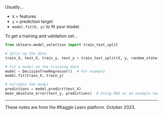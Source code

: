 
Usually...
- `X` = features
- `y` = prediction target
- `model.fit(X, y)` to fit your model.

To get a training and validation set...
```Python
from sklearn.model_selection import train_test_split

# Split up the data
train_X, test_X, train_y, test_y = train_test_split(X, y, random_state=??)

# Fit a model on the training data
model = DecisionTreeRegressor()  # For example
model.fit(train_X, train_y)

# Validate the model
predictions = model.predict(test_X)
mean_absolute_error(test_y, predictions)  # Using MAE as an example here

```

---
These notes are from the #Kaggle Learn platform. 
October 2023. 



